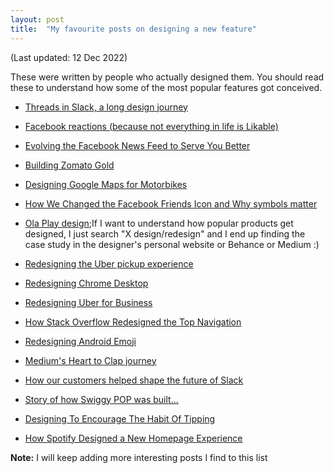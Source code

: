 ```yaml
---
layout: post
title:  "My favourite posts on designing a new feature"
---
```

(Last updated: 12 Dec 2022)

 These were written by people who actually designed them. You should read these to understand how some of the most popular features got conceived.

- [Threads in Slack, a long design journey](https://slack.design/articles/threads-in-slack-a-long-design-journey-part-1-of-2/)

- [Facebook reactions (because not everything in life is Likable)](https://medium.com/facebook-design/reactions-not-everything-in-life-is-likable-5c403de72a3f)

- [Evolving the Facebook News Feed to Serve You Better](https://medium.com/facebook-design/evolving-the-facebook-news-feed-to-serve-you-better-f844a5cb903d)

- [Building Zomato Gold](https://uxdesign.cc/building-zomato-gold-design-process-challenges-learnings-from-designing-a-subscription-fcf7cdf5ae17)

- [Designing Google Maps for Motorbikes](https://design.google/library/designing-google-maps-motorbikes/)

- [How We Changed the Facebook Friends Icon and Why symbols matter](https://medium.com/facebook-design/how-we-changed-the-facebook-friends-icon-dc8526ea9ea8)

- [Ola Play design](https://behance.net/gallery/48694387/Ola-Play-V10-Platform-Design);If I want to understand how popular products get designed, I just search "X design/redesign" and I end up finding the case study in the designer's personal website or Behance or Medium :)

- [Redesigning the Uber pickup experience](http://simonpan.com/work/uber/)

- [Redesigning Chrome Desktop](https://medium.com/google-design/redesigning-chrome-desktop-769aeb5ab987#.qs4tjv4o4)

- [Redesigning Uber for Business](https://medium.com/uber-design/redesigning-uber-for-business-a20b2744e2d4)

- [How Stack Overflow Redesigned the Top Navigation](https://stackoverflow.blog/2017/02/14/why-stack-overflow-redesigned-the-top-navigation/)

- [Redesigning Android Emoji](https://medium.com/google-design/redesigning-android-emoji-cb22e3b51cc6)

- [Medium's Heart to Clap journey](https://medium.engineering/-b10bec20de1d)

- [How our customers helped shape the future of Slack](https://slackhq.com/designing-the-future-of-slack-with-customers)

- [Story of how Swiggy POP was built…](https://bytes.swiggy.com/story-of-how-swiggy-pop-was-built-773e34d4ff87)

- [Designing To Encourage The Habit Of Tipping](https://medium.com/gojekengineering/ka-ching-designing-to-encourage-the-habit-of-tipping-2822ad2f99cd)

- [How Spotify Designed a New Homepage Experience](https://spotify.design/article/from-web-page-to-web-player-how-spotify-designed-a-new-homepage-experience)

**Note:** I will keep adding more interesting posts I find to this list
